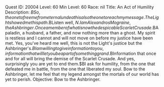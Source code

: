 Quest ID: 20004
Level: 60
Min Level: 60
Race: nil
Title: An Act of Humility
Description: <Alexandros stares deep into your eyes.>$BSo, the one to free me from eternal undeath is also the one to reach my message. The Light showed me this path.$BListen well, $N. I am Alexandros Mograine, the Ashbringer. Once a member of what is now the despicable Scarlet Crusade.$BA paladin, a husband, a father, and now nothing more than a ghost. My spirit is restless and I cannot and will not move on before my justice have been met. Yes, you've heard me well, this is not the Light's justice but the Ashbringer's.$BI am willing to give information to you, information that will let you be a part of something grand.$BInformation that once and for all will bring the demise of the Scarlet Crusade. And yes, surprisingly you are yet to end them.$BI ask for humility, from the one that defeated me in battle, from the one that liberated my soul. Bow to the Ashbringer, let me feel that my legend amongst the mortals of our world has yet to perish.
Objective: Bow to the Ashbringer.
